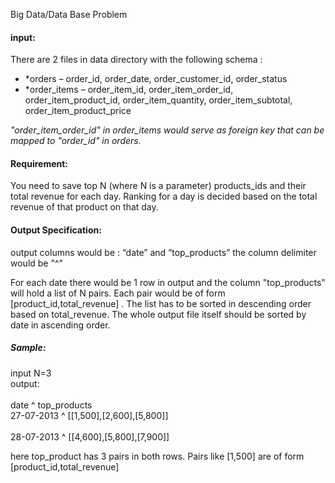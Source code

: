 Big Data/Data Base Problem   

<h4>input:</h4>
 There are 2 files in data directory with the following schema :
<ul>
<li>*orders – order_id, order_date, order_customer_id, order_status


<li>*order_items – order_item_id, order_item_order_id, order_item_product_id, order_item_quantity, order_item_subtotal, order_item_product_price
</ul>
<i> "order_item_order_id" in order_items would serve as foreign key that can be mapped to "order_id" in orders.
</i>



<h4>Requirement:</h4>
You need to save top N (where N is a parameter) products_ids and their total revenue for each day.
Ranking for a day is decided based on the total revenue of that product on that day.


<h4>Output Specification:</h4>

output columns would be :
“date” and “top_products”
the column delimiter would be "^"

For each date there would be 1 row in output and the column "top_products" will hold a list of N pairs. 
Each pair would be of form [product_id,total_revenue] .
The list has to be sorted in descending order based on total_revenue.
The whole output file itself should be sorted by date in ascending order.

<h5>Sample:</h5>

input N=3<br>
output:<br><br>
date ^ top_products<br>
27-07-2013 ^ [[1,500],[2,600],[5,800]]<br>    
28-07-2013 ^ [[4,600],[5,800],[7,900]]<br>



here top_product has 3 pairs in both rows. Pairs like [1,500] are of form [product_id,total_revenue]
